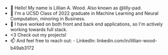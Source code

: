 - 👋 Hello! My name is Lillian A. Wood. Also known as @lilly-pad.
- 👀 I'm a UCSD Class of 2022 graduate in Machine Learning and Neural Computation, minoring in Business.
- 🌱 I have worked on both front and back end applications, so I'm actively working towards full stack.
- <3 Check out my projects!
- 📫 And feel free to reach out: 
      -  LinkedIn: linkedin.com/in/lillian-wood-b49ab3172

<!---
lilly-pad/lilly-pad is a ✨ special ✨ repository because its `README.md` (this file) appears on your GitHub profile.
You can click the Preview link to take a look at your changes.
--->
